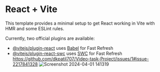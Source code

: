 # React + Vite

This template provides a minimal setup to get React working in Vite with HMR and some ESLint rules.

Currently, two official plugins are available:

- [@vitejs/plugin-react](https://github.com/vitejs/vite-plugin-react/blob/main/packages/plugin-react/README.md) uses [Babel](https://babeljs.io/) for Fast Refresh
- [@vitejs/plugin-react-swc](https://github.com/vitejs/vite-plugin-react-swc) uses [SWC](https://swc.rs/) for Fast Refresh
https://github.com/dkpatil707/Video-task-Project/issues/1#issue-2217841328
![Screenshot 2024-04-01 141319](https://github.com/dkpatil707/Video-task-Project/assets/157799030/131a27aa-0f23-4246-9e24-2285bfc06f84)


